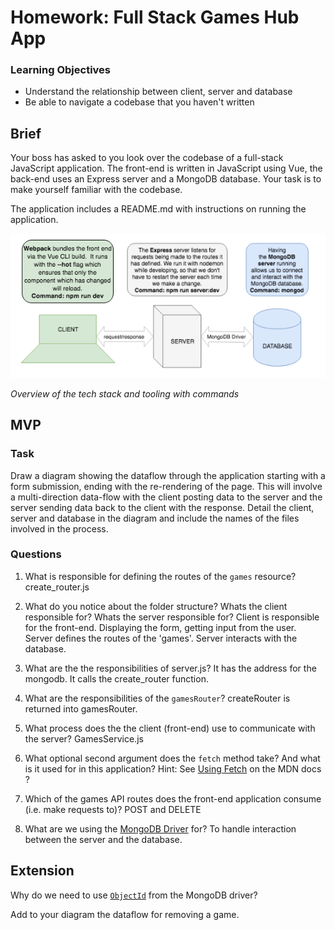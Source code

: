 # Homework: Full Stack Games Hub App ###

### Learning Objectives

- Understand the relationship between client, server and database
- Be able to navigate a codebase that you haven't written

## Brief

Your boss has asked to you look over the codebase of a full-stack JavaScript application. The front-end is written in JavaScript using Vue, the back-end uses an Express server and a MongoDB database. Your task is to make yourself familiar with the codebase.

The application includes a README.md with instructions on running the application.

![Overview of the tech stack and tooling with commands](images/tech_stack_with_commands.png)

*Overview of the tech stack and tooling with commands*

## MVP

### Task

Draw a diagram showing the dataflow through the application starting with a form submission, ending with the re-rendering of the page. This will involve a multi-direction data-flow with the client posting data to the server and the server sending data back to the client with the response. Detail the client, server and database in the diagram and include the names of the files involved in the process.

### Questions

1. What is responsible for defining the routes of the `games` resource?
create_router.js

2. What do you notice about the folder structure?  Whats the client responsible for? Whats the server responsible for?
Client is responsible for the front-end. Displaying the form, getting input from the user. Server defines the routes of the 'games'. Server interacts with the database.


3. What are the the responsibilities of server.js?
It has the address for the mongodb.  It calls the create_router function.



4. What are the responsibilities of the `gamesRouter`?
 createRouter is returned into gamesRouter.


5. What process does the the client (front-end) use to communicate with the server?
GamesService.js

6. What optional second argument does the `fetch` method take? And what is it used for in this application? Hint: See [Using Fetch](https://developer.mozilla.org/en-US/docs/Web/API/Fetch_API/Using_Fetch) on the MDN docs
?

7. Which of the games API routes does the front-end application consume (i.e. make requests to)?
POST and DELETE

8. What are we using the [MongoDB Driver](http://mongodb.github.io/node-mongodb-native/) for?
To handle interaction between the server and the database.


## Extension

Why do we need to use [`ObjectId`](https://mongodb.github.io/node-mongodb-native/api-bson-generated/objectid.html) from the MongoDB driver?

Add to your diagram the dataflow for removing a game.
